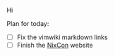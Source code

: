 Hi

Plan for today:

* [ ] Fix the vimwiki markdown links
* [ ] Finish the [NixCon](NixCon.md) website
